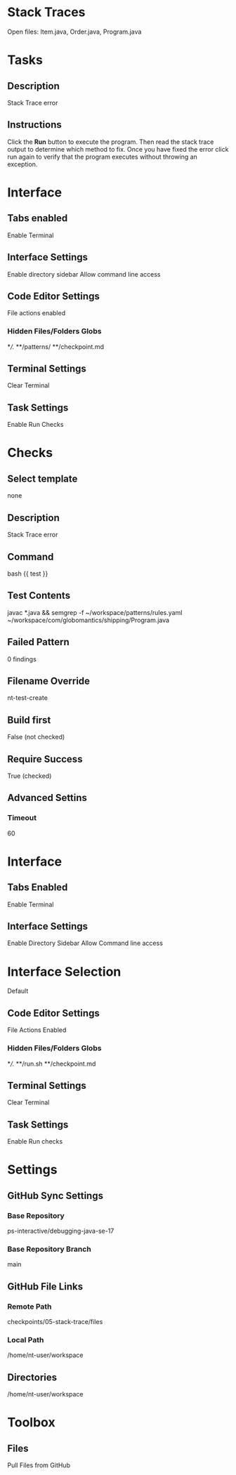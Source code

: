 # Stack Traces
Open files:
Item.java, Order.java, Program.java

# Tasks
## Description
Stack Trace error
## Instructions
Click the **Run** button to execute the program. Then read the stack trace output to determine which method to fix. Once you have fixed the error click run again to verify that the program executes without throwing an exception.
# Interface
## Tabs enabled
Enable Terminal
## Interface Settings
Enable directory sidebar
Allow command line access

## Code Editor Settings
File actions enabled
### Hidden Files/Folders Globs
**/.*
**/patterns/
**/checkpoint.md

## Terminal Settings
Clear Terminal

## Task Settings
Enable Run Checks

# Checks
## Select template
none
## Description
Stack Trace error
## Command
bash {{ test }}
## Test Contents
javac *.java && semgrep -f ~/workspace/patterns/rules.yaml ~/workspace/com/globomantics/shipping/Program.java
## Failed Pattern
0 findings
## Filename Override
nt-test-create
## Build first
False (not checked)
## Require Success
True (checked)
## Advanced Settins
### Timeout
60

# Interface
## Tabs Enabled
Enable Terminal
## Interface Settings
Enable Directory Sidebar
Allow Command line access
# Interface Selection 
Default
## Code Editor Settings
File Actions Enabled
### Hidden Files/Folders Globs
**/.*
**/run.sh
**/checkpoint.md
## Terminal Settings
Clear Terminal
## Task Settings
Enable Run checks

# Settings
## GitHub Sync Settings
### Base Repository
ps-interactive/debugging-java-se-17
### Base Repository Branch
main
## GitHub File Links
### Remote Path
checkpoints/05-stack-trace/files
### Local Path
/home/nt-user/workspace
## Directories
/home/nt-user/workspace

# Toolbox
## Files
Pull Files from GitHub
